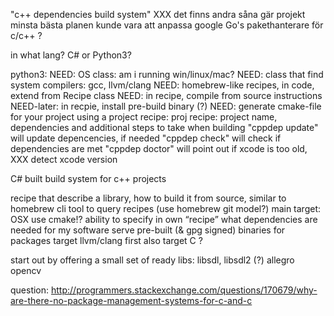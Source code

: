 "c++ dependencies build system"
XXX det finns andra såna gär projekt
minsta bästa planen kunde vara att anpassa google Go's pakethanterare för c/c++ ?

in what lang? C# or Python3?


python3:
	NEED: OS class: am i running win/linux/mac?
	NEED: class that find system compilers: gcc, llvm/clang
	NEED: homebrew-like recipes, in code, extend from Recipe class
	NEED: in recipe, compile from source instructions
	NEED-later: in recpie, install pre-build binary (?)
	NEED: generate cmake-file for your project using a project recipe:
		proj recipe: project name, dependencies and additional steps to take when building
		"cppdep update" will update depencencies, if needed
		"cppdep check" will check if dependencies are met
		"cppdep doctor" will point out if xcode is too old, XXX detect xcode version



C# built build system for c++ projects

recipe that describe a library, how to build it from source, similar to homebrew
cli tool to query recipes (use homebrew git model?)
main target: OSX
use cmake!?
ability to specify in own “recipe” what dependencies are needed for my software
serve pre-built (& gpg signed) binaries for packages
target llvm/clang first
also target C ?

start out by offering a small set of ready libs:
libsdl, libsdl2 (?)
allegro
opencv


question: http://programmers.stackexchange.com/questions/170679/why-are-there-no-package-management-systems-for-c-and-c
